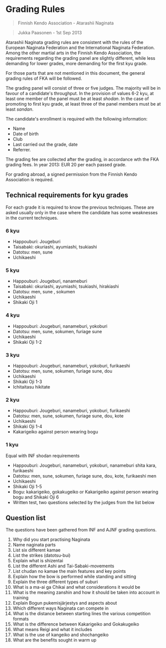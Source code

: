 # Grading Rules

> Finnish Kendo Association - Atarashii Naginata

> Jukka Paasonen - 1st Sep 2013

Atarashii Naginata grading rules are consistent with the rules of the 
European Naginata Federation and the International Naginata Federation.
 Among the other martial arts in the Finnish Kendo Association, 
 the requirements regarding the grading panel are slightly different, 
 while less demanding for lower grades, more demanding for the first kyu grade.

For those parts that are not mentioned in this document, 
the general grading rules of FKA will be followed.

The grading panel will consist of three or five judges. 
The majority will be in favour of a candidate's throughput. 
In the provision of values 6-2 kyu, 
at least one member of the panel must be at least _shodan_. 
In the case of promoting to first kyu grade, 
at least three of the panel members must be at least _sandan_.

The candidate's enrollment is required with the following information:

* Name
* Date of birth
* Club
* Last carried out the grade, date
* Referrer.

The grading fee are collected after the grading, in accordance wth the FKA grading fees. 
In year 2013: EUR 20 per each passed grade.

For grading abroad, a signed permission from the Finnish Kendo Association is required.

## Technical requirements for kyu grades

For each grade it is required to know the previous techniques. 
These are asked usually only in the case where the candidate has 
some weaknesses in the current techniques.

### 6 kyu

* Happouburi: Jougeburi
* Taisabaki: okuriashi, ayumiashi, tsukiashi
* Datotsu: men, sune
* Uchikaeshi

### 5 kyu

* Happouburi: Jougeburi, nanameburi
* Taisabaki: okuriashi, ayumiashi, tsukiashi, hirakiashi
* Datotsu: men, sune , sokumen
* Uchikaeshi
* Shikaki Oji 1

### 4 kyu

* Happouburi: Jougeburi, nanameburi, yokoburi
* Datotsu: men, sune, sokumen, furiage sune
* Uchikaeshi
* Shikaki Oji 1-2

### 3 kyu

* Happouburi: Jougeburi, nanameburi, yokoburi, furikaeshi
* Datotsu: men, sune, sokumen, furiage sune, dou
* Uchikaeshi
* Shikaki Oji 1-3
* Ichitaitasu hikitate

### 2 kyu

* Happouburi: Jougeburi, nanameburi, yokoburi, furikaeshi
* Datotsu: men, sune, sokumen, furiage sune, dou, kote
* Uchikaeshi
* Shikaki Oji 1-4
* Kakarigeiko against person wearing bogu

### 1 kyu

Equal with INF shodan requirements

* Happouburi: Jougeburi, nanameburi, yokoburi, nanameburi shita kara, furikaeshi
* Datotsu: men, sune, sokumen, furiage sune, dou, kote, furikaeshi men
* Uchikaeshi
* Shikaki Oji 1-5
* Bogu: kakarigeiko, gokakugeiko   or   Kakarigeiko against person wearing bogu and Shikaki Oji 6
* Written test, two questions selected by the judges from the list below


## Question list

The questions have been gathered from INF and AJNF grading questions.

1. Why did you start practising Naginata
1. Name naginata parts
1. List six different kamae
1. List the strikes (datotsu-bui)
1. Explain what is shizentai
1. List the different Ashi and Tai-Sabaki-movements
1. List chudan no kamae the main features and key points
1. Explain how the bow is performed while standing and sitting
1. Explain the three different types of suburi
1. What is a ma-ai ga Chikai and what considerations it would be
1. What is the meaning zanshin and how it should be taken into account in training
1. Explain Bogun pukemisjärjestys and aspects about
1. Which different ways Naginata can compete in
1. What is the distance between starting lines the various competition formats
1. What is the difference between Kakarigeiko and Gokakugeiko
1. What means Reigi and what it includes
1. What is the use of kangeiko and shochangeiko
1. What are the benefits sought in warm up

